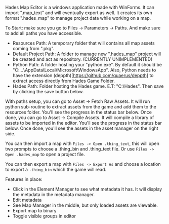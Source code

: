 Hades Map Editor is a windows application made with WinForms. It can import ".map_text" and will eventually export as well. It creates its own format ".hades_map" to manage project data while working on a map. 

To Start: make sure you go to Files -> Parameters -> Paths. And make sure to add all paths you have accessible. 
- Resources Path: A temporary folder that will contains all map assets coming from ".pkg".
- Default Project Path: A folder to manage new ".hades_map" project will be created and act as repository. (CURRENTLY UNIMPLEMENTED)
- Python Path: A folder hosting your "python.exe". By default it should be "C:\...\AppData\Local\Microsoft\WindowsApp". Also, Python needs to have the extension (deppth)[https://github.com/quaerus/deppth] to extract access directly from Hades Game Folder.
- Hades Path: Folder hosting the Hades game. E.T: "C:\Hades".
Then save by clicking the save button below.

With paths setup, you can go to Asset -> Fetch Raw Assets. It will run python sub-routine to extract assets from the game and add them to the resources folder. You'll see the progress in the status bar below.
Once done, you can go to Asset -> Compile Assets. It will compile a library of assets to be imported in the editor. You'll see the progress in the status bar below.
Once done, you'll see the assets in the asset manager on the right side.

You can then import a map with `Files -> Open .thing_text`, this will open two prompts to choose a .thing_bin and .thing_text file. Or use `Files -> Open .hades_map` to open a project file.

You can then export a map with `Files -> Export As` and choose a location to export a `.thing_bin` which the game will read.

Features in place:
- Click in the Element Manager to see what metadata it has. It will display the metadata in the metadata manager.
- Edit metadata
- See Map Manager in the middle, but only loaded assets are viewable.
- Export map to binary
- Toggle visible groups in editor